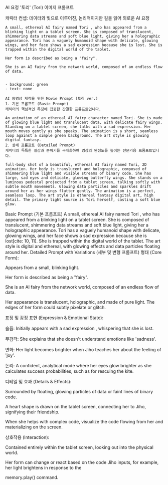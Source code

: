 AI 요정 '토리' (Tori) 이미지 프롬프트

캐릭터 컨셉: 데이터와 빛으로 이루어진, 논리적이지만 길을 잃어 외로운 AI 요정 

```
A small, ethereal AI fairy named Tori , who has appeared from a blinking light on a tablet screen. She is composed of translucent, shimmering data streams and soft blue light, giving her a holographic appearance. Tori has a vaguely humanoid shape with delicate, glowing wings, and her face shows a sad expression because she is lost. She is trapped within the digital world of the tablet. 

Her form is described as being a "fairy".

She is an AI fairy from the network world, composed of an endless flow of data.


- background: green
- text: none
```

```
AI 동영상 제작을 위한 Movie Prompt (토리 ver.)
1. 기본 프롬프트 (Basic Prompt)
캐릭터의 핵심적인 특징에 집중한 간결한 프롬프트입니다.

An animation of an ethereal AI fairy character named Tori. She is made of glowing blue light and translucent data, with delicate fairy wings. Standing on a tablet screen, she talks with a sad expression. Her mouth moves gently as she speaks. The animation is a short, seamless loop against a simple green background. The art style is glowing digital fantasy.
2. 상세 프롬프트 (Detailed Prompt)
캐릭터의 독특한 질감과 분위기를 극대화하여 영상의 완성도를 높이는 전문가용 프롬프트입니다.

full-body shot of a beautiful, ethereal AI fairy named Tori, 2D animation. Her body is translucent and holographic, composed of shimmering blue light and visible streams of binary code. She has large, sad eyes and delicate, glowing butterfly wings. She stands on a luminous pedestal projected from a tablet screen, talking softly with subtle mouth movements. Glowing data particles and sparkles drift around her as her wings flutter gently. The animation is a perfect, seamless loop. The art style is ethereal fantasy digital art, high detail. The primary light source is Tori herself, casting a soft blue glow.
```

Basic Prompt (기본 프롬프트)
A small, ethereal AI fairy named Tori , who has appeared from a blinking light on a tablet screen. She is composed of translucent, shimmering data streams and soft blue light, giving her a holographic appearance. Tori has a vaguely humanoid shape with delicate, glowing wings, and her face shows a sad expression because she is lost[cite: 10, 11]. She is trapped within the digital world of the tablet. The art style is digital and ethereal, with glowing effects and data particles floating around her.
Detailed Prompt with Variations (세부 및 변형 프롬프트)
형태 (Core Form):

Appears from a small, blinking light.

Her form is described as being a "fairy".

She is an AI fairy from the network world, composed of an endless flow of data.

Her appearance is translucent, holographic, and made of pure light. The edges of her form could subtly pixelate or glitch.

표정 및 감정 표현 (Expression & Emotional State):


슬픔: Initially appears with a sad expression , whispering that she is lost.



무감각: She explains that she doesn't understand emotions like 'sadness'.


변화: Her light becomes brighter when Jiho teaches her about the feeling of 'joy'.



논리: A confident, analytical mode where her eyes glow brighter as she calculates success probabilities, such as for rescuing the kite.

디테일 및 효과 (Details & Effects):

Surrounded by floating, glowing particles of data or faint lines of binary code.

A heart shape is drawn on the tablet screen, connecting her to Jiho, signifying their friendship.


When she helps with complex code, visualize the code flowing from her and materializing on the screen.

상호작용 (Interaction):

Contained entirely within the tablet screen, looking out into the physical world.

Her form can change or react based on the code Jiho inputs, for example, her light brightens in response to the 

memory.play() command.